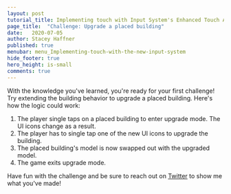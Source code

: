 ```yaml
---
layout: post
tutorial_title: Implementing touch with Input System's Enhanced Touch API
page_title:  "Challenge: Upgrade a placed building"
date:   2020-07-05
author: Stacey Haffner
published: true
menubar: menu_Implementing-touch-with-the-new-input-system
hide_footer: true
hero_height: is-small
comments: true
---
```

With the knowledge you've learned, you're ready for your first challenge! Try extending the building behavior to upgrade a placed building. Here's how the logic could work:

1.  The player single taps on a placed building to enter upgrade mode. The UI icons change as a result.
2.  The player has to single tap one of the new UI icons to upgrade the building.
3.  The placed building's model is now swapped out with the upgraded model.
4.  The game exits upgrade mode.

Have fun with the challenge and be sure to reach out on [Twitter](https://twitter.com/yecats131) to show me what you've made!
